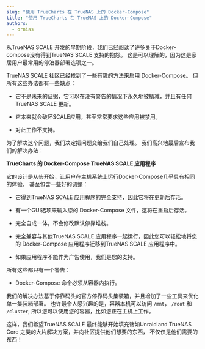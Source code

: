 ```yaml
---
slug: "使用 TrueCharts 在 TrueNAS 上的 Docker-Compose"
title: "使用 TrueCharts 在 TrueNAS 上的 Docker-Compose"
authors:
  - ornias
---
```


从TrueNAS SCALE 开发的早期阶段，我们已经阅读了许多关于Docker-compose没有得到TrueNAS SCALE 支持的抱怨。 这是可以理解的，因为这是家居用户最常用的停泊器部署选项之一。

TrueNAS SCALE 社区已经找到了一些有趣的方法来启用 Docker-Compose。 但所有这些办法都有一些缺点：

- 它不是未来的证据，它可以在没有警告的情况下永久地被精减，并且有任何TrueNAS SCALE 更新。

- 它本来就会破坏SCALE应用，甚至常常要求这些应用被禁用。

- 对此工作不支持。

为了解决这个问题，我们决定把问题交给我们自己处理。 我们高兴地最后宣布我们的解决办法：

**TrueCharts 的 Docker-Compose TrueNAS SCALE 应用程序**

它的设计是从头开始，让用户在主机系统上运行Docker-Compose几乎具有相同的体验。 甚至包含一些好的调整：

- 它得到TrueNAS SCALE 应用程序的完全支持，因此它将在更新后存活。

- 有一个GUI选项来输入您的 Docker-Compose 文件，这将在重启后存活。

- 完全自成一体，不会修改默认停靠堆栈。

- 完全兼容与其他TrueNAS SCALE 应用程序一起运行，因此您可以轻松地将您的 Docker-Compose 应用程序迁移到TrueNAS SCALE 应用程序中。

- 如果应用程序不能作为广告使用，我们是您的支持。

所有这些都只有一个警告：

- Docker-Compose 命令必须从容器内执行。

我们的解决办法基于停靠码头的官方停靠码头集装箱，并且增加了一些工具来优化单一集装箱部署。 也许最令人感兴趣的是，容器本机可以访问 `/mnt`， `/root` 和 `/cluster`, 所以您可以使用您的容器，比如您正在主机上工作。

这样，我们希望TrueNAS SCALE 最终能够开始填充诸如Unraid and TrueNAS Core 之类的大片解决方案，并向社区提供他们想要的东西， 不仅仅是他们需要的东西！
